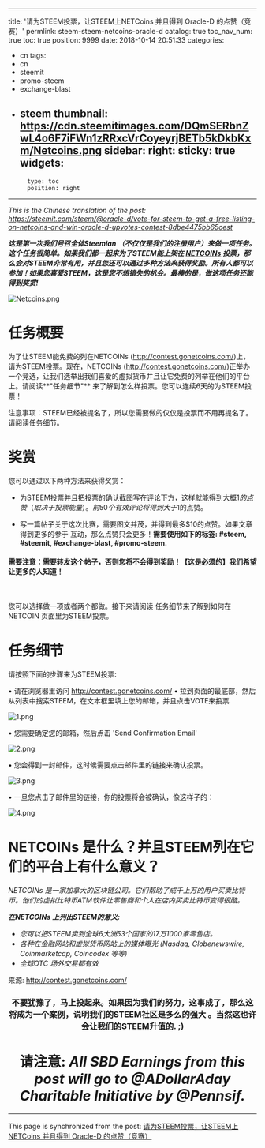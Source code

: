
---
title: '请为STEEM投票，让STEEM上NETCoins 并且得到 Oracle-D 的点赞（竞赛）'
permlink: steem-steem-netcoins-oracle-d
catalog: true
toc_nav_num: true
toc: true
position: 9999
date: 2018-10-14 20:51:33
categories:
- cn
tags:
- cn
- steemit
- promo-steem
- exchange-blast
- steem
thumbnail: https://cdn.steemitimages.com/DQmSERbnZwL4o6F7iFWn1zRRxcVrCoyeyrjBETb5kDkbKxm/Netcoins.png
sidebar:
    right:
        sticky: true
widgets:
    -
        type: toc
        position: right
---


*This is the Chinese translation of the post: https://steemit.com/steem/@oracle-d/vote-for-steem-to-get-a-free-listing-on-netcoins-and-win-oracle-d-upvotes-contest-8dbe4475bb65cest*

***这是第一次我们号召全体Steemian （不仅仅是我们的注册用户）来做一项任务。这个任务很简单。如果我们都一起来为了STEEM能上架在 [NETCOINs](http://contest.gonetcoins.com/) 投票，那么会对STEEM非常有用，并且您还可以通过多种方法来获得奖励。所有人都可以参加！如果您喜爱STEEM，这是您不想错失的机会。最棒的是，做这项任务还能得到奖赏!***

![Netcoins.png](https://cdn.steemitimages.com/DQmSERbnZwL4o6F7iFWn1zRRxcVrCoyeyrjBETb5kDkbKxm/Netcoins.png)

#  任务概要
为了让STEEM能免费的列在NETCOINs (http://contest.gonetcoins.com/)上，请为STEEM投票。现在，NETCOINs (http://contest.gonetcoins.com/)正举办一个竞选，让我们选举出我们喜爱的虚拟货币并且让它免费的列举在他们的平台上。请阅读**"任务细节"** 来了解到怎么样投票。您可以连续6天的为STEEM投票！

注意事项：STEEM已经被提名了，所以您需要做的仅仅是投票而不用再提名了。请阅读任务细节。

# 奖赏

您可以通过以下两种方法来获得奖赏：

- 为STEEM投票并且把投票的确认截图写在评论下方，这样就能得到大概$1 的点赞（取决于投票能量）。前50个有效评论将得到大于$1的点赞。

- 写一篇帖子关于这次比赛，需要图文并茂，并得到最多$10的点赞。如果文章得到更多的参于 互动，那么点赞只会更多！**需要使用如下的标签: #steem, #steemit, #exchange-blast, #promo-steem.**

#### 需要注意：需要转发这个帖子，否则您将不会得到奖励！【这是必须的】我们希望让更多的人知道！
</br>

您可以选择做一项或者两个都做。接下来请阅读 任务细节来了解到如何在 NETCOIN 页面里为STEEM投票。

# 任务细节

请按照下面的步骤来为STEEM投票:

• 请在浏览器里访问 http://contest.gonetcoins.com/
• 拉到页面的最底部，然后从列表中搜索STEEM，在文本框里填上您的邮箱，并且点击VOTE来投票

![1.png](https://cdn.steemitimages.com/DQmYbpT4dfkjHKKEaMMQBrhtvznxVLAgDXduUG6m6RcSYz6/1.png)

• 您需要确定您的邮箱，然后点击 'Send Confirmation Email'

![2.png](https://cdn.steemitimages.com/DQmb6D7rbF22sMY6Yvvc4ZLVjJfq2GJfJxF26g4Thmpme7J/2.png)

• 您会得到一封邮件，这时候需要点击邮件里的链接来确认投票。

![3.png](https://cdn.steemitimages.com/DQmW9UP49LFxvYPjrHVZEWM5kQJaaeRJ6Es9k5d7MhoPNVP/3.png)

• 一旦您点击了邮件里的链接，你的投票将会被确认，像这样子的：

![4.png](https://cdn.steemitimages.com/DQmf25TGBav27bgWhiqBcwHysAvSPdPCfrrbKzKJAstkoQi/4.png)

# NETCOINs 是什么？并且STEEM列在它们的平台上有什么意义？

_NETCOINs 是一家加拿大的区块链公司。它们帮助了成千上万的用户买卖比特币。他们的虚拟比特币ATM软件让零售商和个人在店内买卖比特币变得很酷。_

***在NETCOINs 上列出STEEM的意义:***

- _您可以把STEEM卖到全球6大洲53个国家的17万1000家零售店。_
- _各种在金融网站和虚拟货币网站上的媒体曝光 (Nasdaq, Globenewswire, Coinmarketcap, Coincodex 等等)_
- _全球OTC 场外交易都有效_

来源: http://contest.gonetcoins.com/

<center><h3>不要犹豫了，马上投起来。如果因为我们的努力，这事成了，那么这将成为一个案例，说明我们的STEEM社区是多么的强大 。当然这也许会让我们的STEEM升值的. ;) </h3></center>

# <center>**请注意:** *All SBD Earnings from this post will go to @ADollarAday Charitable Initiative by @Pennsif.*</center>

- - -

This page is synchronized from the post: [请为STEEM投票，让STEEM上NETCoins 并且得到 Oracle-D 的点赞（竞赛）](https://steemit.com/@justyy/steem-steem-netcoins-oracle-d)

